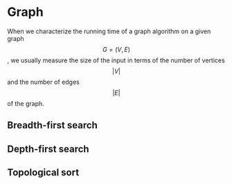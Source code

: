 # Graph

When we characterize the running time of a graph algorithm on a given graph $$G = (V, E)$$, we usually measure the size of the input in terms of the number of vertices $$|V|$$and the number of edges $$|E|$$ of the graph.

## Breadth-first search



## Depth-first search



## Topological sort

